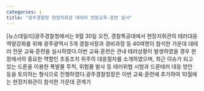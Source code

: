```yaml
---
categories: i
title: "광주경찰청 현장지휘관 대테러 전문교육·훈련 실시"
---
```

[뉴스데일리]광주경찰청에서는 9월 30일 오전, 경찰특공대에서 현장지휘관의 테러대응역량강화를 위해 광주광역시 5개 경찰서장과 경비과장 등 40여명이 참석한 가운데 대테러 전문 교육·훈련을 실시하였다.이번 교육·훈련은 관내 테러상황이 발생하였을 경우 현장에서의 중요한 역할인 초동조치 위주의 대응절차를 소개하였으며, 최근 이슈가 되고 있는 드론을 이용한 폭발물 투척, 위험물 발사 등 테러위협 시범과 드론테러 대응 방안 등을 토의하는 형식으로 진행하였다.광주경찰청장은 이번 교육·훈련에 추가하여 10월에는 현장지휘관이 참석한 가운데 관계기